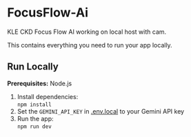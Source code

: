 # FocusFlow-Ai

KLE CKD Focus Flow AI working on local host with cam.

This contains everything you need to run your app locally.

## Run Locally

**Prerequisites:** Node.js

1. Install dependencies:  
   `npm install`
2. Set the `GEMINI_API_KEY` in [.env.local](.env.local) to your Gemini API key
3. Run the app:  
   `npm run dev`

